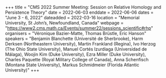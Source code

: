+++
title = "CMS 2022 Summer Meeting: Session on Relative Homology and Persistence Theory"
date = 2022-06-03
enddate = 2022-06-06
dates = "June 3 - 6, 2022"
dateadded = 2022-03-16
location = "Memorial University, St John’s, Newfoundland, Canada"
webpage = "https://www2.cms.math.ca/Events/summer22/sessions_scientific#rhp"
organisers = "Véronique Bazier-Matte, Thomas Brüstle, Eric Hanson"
speakers = "Benjamin Blanchette (Université de Sherbrooke), Harm Derksen (Northeastern University), Martin Frankland (Regina), Ivo Herzog (The Ohio State University), Manuel Cortés Izurdiaga (Universidad de Málaga), Woojin Kim (Duke University), Ezra Miller (Duke University), Charles Paquette (Royal Military College of Canada), Anna Schenfisch (Montana State University), Markus Schmidmeier (Florida Atlantic University)"
+++
